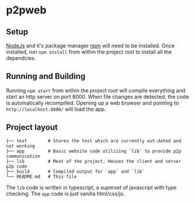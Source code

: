 # p2pweb

## Setup

[NodeJs](https://nodejs.org/) and it's package manager [npm](http://blog.npmjs.org/post/85484771375/how-to-install-npm) will need to be installed. Once installed, run `npm install` from within the project root to install all the dependcies.


## Running and Building
Running `npm start` from within the project root will compile everything and start an http server on port 8000. When file changes are detected, the code is automatically recompilled.
Opening up a web browser and pointing to `http://localhost:8000/` will load the app.

## Project layout

```
├── test        # Stores the test which are currently out-dated and not working
├── app         # Basic website code utilizing `lib` to provide p2p communication
├── lib         # Meat of the project. Houses the client and server p2p code
├── build       # Compiled output for `app` and `lib`
└── README.md   # This file
```

The `lib` code is written in typescript, a superset of javascript with type checking. The `app` code is just vanilla html/css/js.
